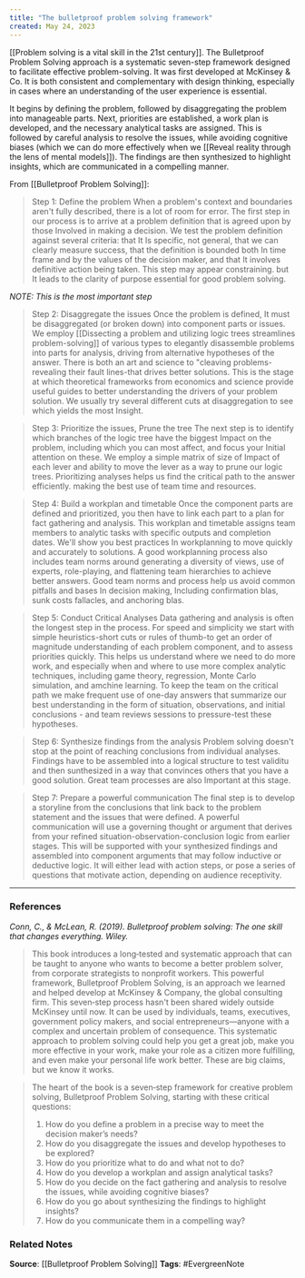 ```yaml
---
title: "The bulletproof problem solving framework"
created: May 24, 2023
---
```


[[Problem solving is a vital skill in the 21st century]]. The Bulletproof Problem Solving approach is a systematic seven-step framework designed to facilitate effective problem-solving. It was first developed at McKinsey & Co. It is both consistent and complementary with design thinking, especially in cases where an understanding of the user experience is essential.

It begins by defining the problem, followed by disaggregating the problem into manageable parts. Next, priorities are established, a work plan is developed, and the necessary analytical tasks are assigned. This is followed by careful analysis to resolve the issues, while avoiding cognitive biases (which we can do more effectively when we [[Reveal reality through the lens of mental models]]). The findings are then synthesized to highlight insights, which are communicated in a compelling manner.

From [[Bulletproof Problem Solving]]:

>Step 1: Define the problem
When a problem's context and boundaries aren't fully described, there is a lot of room for error. The first step in our process is to arrive at a problem definition that is agreed upon by those
Involved in making a decision. We test the problem definition against several criteria: that It Is specific, not general, that we can clearly measure success, that the definition is bounded both In  time frame and by the values of the decision maker, and that It involves definitive action being taken. This step may appear constraining. but It leads to the clarity of purpose essential for
good problem solving.

*NOTE: This is the most important step*
>Step 2: Disaggregate the issues
Once the problem is defined, It must be disaggregated (or broken down) into component parts or issues. We employ [[Dissecting a problem and utilizing logic trees streamlines problem-solving]] of various types to elegantly disassemble problems into parts
for analysis, driving from alternative hypotheses of the answer. There is both an art and science to "cleaving problems-revealing their fault lines-that drives better solutions. This is the stage
at which theoretical frameworks from economics and science provide useful guides to better understanding the drivers of your problem solution. We usually try several different cuts at
disaggregation to see which yields the most Insight.

>Step 3: Prioritize the issues, Prune the tree
The next step is to identify which branches of the logic tree have the biggest Impact on the problem, including which you can most affect, and focus your Initial attention on these. We employ a simple matrix of size of Impact of each lever and ability to move the lever as a way to prune our logic trees. Prioritizing analyses helps us find the critical path to the answer efficiently. making the best use of team time and resources.

>Step 4: Build a workplan and timetable
Once the component parts are defined and prioritized, you then have to link each part to a plan for fact gathering and analysis. This workplan and timetable assigns team members to analytic tasks with specific outputs and completion dates. We'll show you best practices In workplanning to move quickly and accurately to solutions. A good workplanning process also includes team norms around generating a diversity of views, use of experts, role-playing, and flattening team hierarchies to achieve better answers. Good team norms and process help us avoid common pitfalls and bases In decision making, Including confirmation blas, sunk costs fallacles, and anchoring blas.

>Step 5: Conduct Critical Analyses
Data gathering and analysis is often the longest step in the process. For speed and simplicity we start with simple heuristics-short cuts or rules of thumb-to get an order of magnitude understanding of each problem component, and to assess priorities quickly. This helps us understand where we need to do more work, and especially when and where to use more complex analytic techniques, including game theory, regression, Monte Carlo simulation, and amchine learning. To keep the team on the critical path we make frequent use of one-day answers that summarize our best understanding in the form of situation, observations, and initial conclusions - and team reviews sessions to pressure-test these hypotheses.

>Step 6: Synthesize findings from the analysis
Problem solving doesn't stop at the point of reaching conclusions from individual analyses. Findings have to be assembled into a logical structure to test validitu and then sunthesized in a way that convinces others that you have a good solution. Great team processes are also Important at this stage.

>Step 7: Prepare a powerful communication
The final step is to develop a storyline from the conclusions that link back to the problem statement and the issues that were defined. A powerful communication will use a governing thought or argument that derives from your refined situation-observation-conclusion logic from earlier stages. This will be supported with your synthesized findings and assembled into component arguments that may follow inductive or deductive logic. It will either lead with action steps, or pose a series of questions that motivate action, depending on audience receptivity. 

---
### References

*Conn, C., & McLean, R. (2019). Bulletproof problem solving: The one skill that changes everything. Wiley.*

> This book introduces a long‐tested and systematic approach that can be taught to anyone who wants to become a better problem solver, from corporate strategists to nonprofit workers. This powerful framework, Bulletproof Problem Solving, is an approach we learned and helped develop at McKinsey & Company, the global consulting firm. This seven‐step process hasn't been shared widely outside McKinsey until now. It can be used by individuals, teams, executives, government policy makers, and social entrepreneurs—anyone with a complex and uncertain problem of consequence. This systematic approach to problem solving could help you get a great job, make you more effective in your work, make your role as a citizen more fulfilling, and even make your personal life work better. These are big claims, but we know it works.

> The heart of the book is a seven‐step framework for creative problem solving, Bulletproof Problem Solving, starting with these critical questions: 
>  1. How do you define a problem in a precise way to meet the decision maker’s needs? 
>  2. How do you disaggregate the issues and develop hypotheses to be explored? 
>  3. How do you prioritize what to do and what not to do? 
>  4. How do you develop a workplan and assign analytical tasks? 
>  5. How do you decide on the fact gathering and analysis to resolve the issues, while avoiding cognitive biases? 
>  6. How do you go about synthesizing the findings to highlight insights? 
>  7. How do you communicate them in a compelling way?

### Related Notes
**Source**: [[Bulletproof Problem Solving]]
**Tags**: #EvergreenNote
